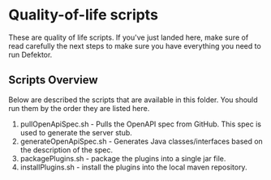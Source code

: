 # Quality-of-life scripts
These are quality of life scripts. If you've just landed here, make sure of read carefully the next
steps to make sure you have everything you need to run Defektor.

Scripts Overview
----------------
Below are described the scripts that are available in this folder. You should run them by the order they
are listed here.

1. pullOpenApiSpec.sh - Pulls the OpenAPI spec from GitHub. This spec is used to generate the server stub.
2. generateOpenApiSpec.sh - Generates Java classes/interfaces based on the description of the spec. 
3. packagePlugins.sh - package the plugins into a single jar file.
4. installPlugins.sh - install the plugins into the local maven repository.
